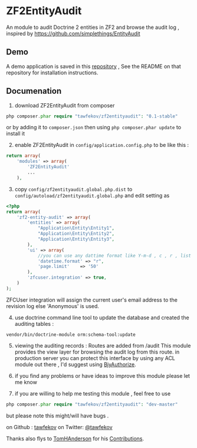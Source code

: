 ZF2EntityAudit
==============

An module to audit Doctrine 2 entities in ZF2 and browse the audit log , inspired by https://github.com/simplethings/EntityAudit


Demo
----
A demo application is saved in this [repository] , See the README on that repository  for installation instructions.

Documenation
------------

1. download ZF2EntityAudit from composer 
```php
php composer.phar require "tawfekov/zf2entityaudit": "0.1-stable"
```
or by adding it to `composer.json` then using `php composer.phar update` to install it 

2. enable ZF2EntityAudit in `config/application.config.php` to be like this : 
```php
return array(
    'modules' => array(
        'ZF2EntityAudit'
        ...
    ),
```

3. copy `config/zf2entityaudit.global.php.dist` to `config/autoload/zf2entityaudit.global.php` and edit setting as
```php
<?php
return array(
    'zf2-entity-audit' => array(    
        'entities' => array(
            "Application\Entity\Entity1",
            "Application\Entity\Entity2",
            "Application\Entity\Entity3",
        ),
        'ui' => array(
            //you can use any dattime format like Y-m-d , c , r , list of avaliable format : http://www.php.net/manual/en/function.date.php
            'datetime.format' => "r",
            'page.limit'    => '50'
        ),
        'zfcuser.integration' => true,
    )
);
```
ZFCUser integration will assign the current user's email address  to the revision log else 'Anonymous' is used.

4. use doctrine command line tool to update the database and created the auditing tables :
```shell
vendor/bin/doctrine-module orm:schema-tool:update
```

5. viewing the auditing records :
Routes are added from /audit  This module provides the view layer for browsing the audit log
from this route.
in production server you can protect this interface by using any ACL module out there , I'd suggest using [BjyAuthorize].

6. if you find any problems or have ideas to improve this module please let me know

7. if you are willing to help me testing this module , feel free to use 
```php
php composer.phar require "tawfekov/zf2entityaudit": "dev-master"
```
but please note  this might/will have bugs .

on Github : [tawfekov]
on Twitter: [@tawfekov]

Thanks also flys to [TomHAnderson] for his [Contributions].

[repository]:https://github.com/tawfekov/ZF2EntityAudit-demo
[Contributions]:https://github.com/tawfekov/ZF2EntityAudit/graphs/contributors
[BjyAuthorize]:github.com/bjyoungblood/BjyAuthorize
[TomHAnderson]:https://github.com/TomHAnderson
[tawfekov]:https://github.com/tawfekov
[@tawfekov]:http://twitter.com/tawfekov
